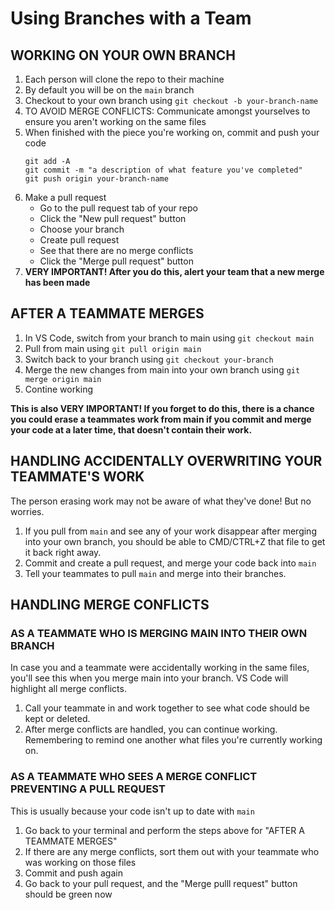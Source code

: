 # Using Branches with a Team

## WORKING ON YOUR OWN BRANCH

1. Each person will clone the repo to their machine
2. By default you will be on the `main` branch
3. Checkout to your own branch using `git checkout -b your-branch-name`
4. TO AVOID MERGE CONFLICTS: Communicate amongst yourselves to ensure you aren't working on the same files
5. When finished with the piece you're working on, commit and push your code
    ```
    git add -A   
    git commit -m "a description of what feature you've completed"
    git push origin your-branch-name
    ``` 
6. Make a pull request
    - Go to the pull request tab of your repo
    - Click the "New pull request" button
    - Choose your branch
    - Create pull request
    - See that there are no merge conflicts
    - Click the "Merge pull request" button
7. **VERY IMPORTANT! After you do this, alert your team that a new merge has been made**

## AFTER A TEAMMATE MERGES

1. In VS Code, switch from your branch to main using `git checkout main`
2. Pull from main using `git pull origin main`
3. Switch back to your branch using `git checkout your-branch`
4. Merge the new changes from main into your own branch using `git merge origin main`
5. Contine working

**This is also VERY IMPORTANT! If you forget to do this, there is a chance you could erase a teammates work from main if you commit and merge your code at a later time, that doesn't contain their work.**

## HANDLING ACCIDENTALLY OVERWRITING YOUR TEAMMATE'S WORK

The person erasing work may not be aware of what they've done! But no worries.

1. If you pull from `main` and see any of your work disappear after merging into your own branch, you should be able to CMD/CTRL+Z that file to get it back right away.
2. Commit and create a pull request, and merge your code back into `main`
3. Tell your teammates to pull `main` and merge into their branches.

## HANDLING MERGE CONFLICTS

### AS A TEAMMATE WHO IS MERGING MAIN INTO THEIR OWN BRANCH

In case you and a teammate were accidentally working in the same files, you'll see this when you merge main into your branch. VS Code will highlight all merge conflicts. 

1. Call your teammate in and work together to see what code should be kept or deleted. 
2. After merge conflicts are handled, you can continue working. Remembering to remind one another what files you're currently working on.

### AS A TEAMMATE WHO SEES A MERGE CONFLICT PREVENTING A PULL REQUEST

This is usually because your code isn't up to date with `main`

1. Go back to your terminal and perform the steps above for "AFTER A TEAMMATE MERGES"
2. If there are any merge conflicts, sort them out with your teammate who was working on those files
3. Commit and push again
4. Go back to your pull request, and the "Merge pulll request" button should be green now
